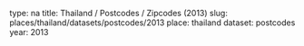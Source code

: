 type: na
title: Thailand / Postcodes / Zipcodes (2013)
slug: places/thailand/datasets/postcodes/2013
place: thailand
dataset: postcodes
year: 2013
